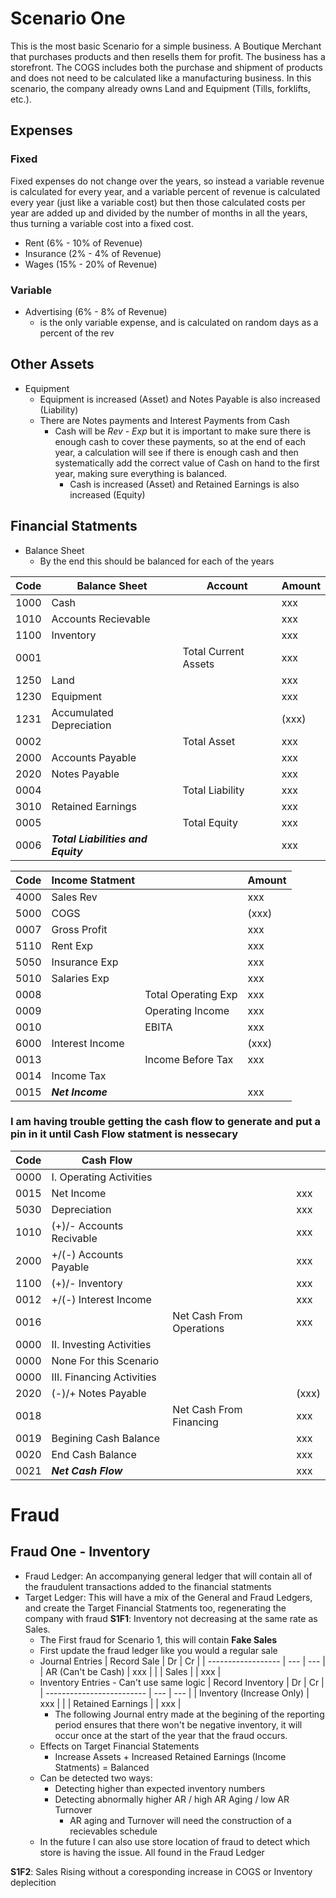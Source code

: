 # Scenario One
This is the most basic Scenario for a simple business. A Boutique Merchant that purchases products and then resells them for profit. The business has a storefront.
The COGS includes both the purchase and shipment of products and does not need to be calculated like a manufacturing business.
In this scenario, the company already owns Land and Equipment (Tills, forklifts, etc.). 

## Expenses
### Fixed
Fixed expenses do not change over the years, so instead a variable revenue is calculated for every year, and a variable percent of revenue is 
calculated every year (just like a variable cost) but then those calculated costs per year are added up and divided by the number of months in all 
the years, thus turning a variable cost into a fixed cost. 

- Rent (6% - 10% of Revenue)
- Insurance (2% - 4% of Revenue)
- Wages (15% - 20% of Revenue)

### Variable
- Advertising (6% - 8% of Revenue)
  - is the only variable expense, and is calculated on random days as a percent of the rev

## Other Assets
- Equipment
  - Equipment is increased (Asset) and Notes Payable is also increased (Liability)
  - There are Notes payments and Interest Payments from Cash
    - Cash will be *Rev - Exp* but it is important to make sure there is enough cash to cover these payments,
      so at the end of each year, a calculation will see if there is enough cash and then systematically add the
      correct value of Cash on hand to the first year, making sure everything is balanced.
      - Cash is increased (Asset) and Retained Earnings is also increased (Equity)

     
## Financial Statments
- Balance Sheet
  - By the end this should be balanced for each of the years

|Code|**Balance Sheet**|Account|Amount|
|---|---|---|---|
|1000|Cash||xxx|
|1010|Accounts Recievable||xxx|
|1100|Inventory||xxx|
|0001||Total Current Assets|xxx|
|1250|Land||xxx|
|1230|Equipment||xxx|
|1231|Accumulated Depreciation||(xxx)|
|0002||Total Asset|xxx|
|2000|Accounts Payable||xxx|
|2020|Notes Payable||xxx|
|0004||Total Liability|xxx|
|3010|Retained Earnings||xxx|
|0005||Total Equity|xxx|
|0006|***Total Liabilities and Equity***||xxx|

|Code|**Income Statment**||Amount|
|---|---|---|---|
|4000|Sales Rev||xxx|
|5000|COGS||(xxx)|
|0007|Gross Profit||xxx|
|5110|Rent Exp||xxx|
|5050|Insurance Exp||xxx|
|5010|Salaries Exp||xxx|
|0008||Total Operating Exp|xxx|
|0009||Operating Income|xxx|
|0010||EBITA|xxx|
|6000|Interest Income||(xxx)|
|0013||Income Before Tax|xxx|
|0014|Income Tax|||
|0015|***Net Income***||xxx|

### I am having trouble getting the cash flow to generate and put a pin in it until Cash Flow statment is nessecary
|Code|**Cash Flow**|||
|---|---|---|---|
|0000|I. Operating Activities|||
|0015|Net Income||xxx|
|5030|Depreciation||xxx|
|1010|(+)/- Accounts Recivable||xxx|
|2000|+/(-) Accounts Payable||xxx|
|1100|(+)/- Inventory||xxx|
|0012|+/(-) Interest Income||xxx|
|0016||Net Cash From Operations|xxx|
|0000|II. Investing Activities|||
|0000|None For this Scenario|||
|0000|III. Financing Activities|||
|2020|(-)/+ Notes Payable||(xxx)|
|0018||Net Cash From Financing|xxx|
|0019|Begining Cash Balance||xxx|
|0020|End Cash Balance||xxx|
|0021|***Net Cash Flow***||xxx|


# Fraud 
## Fraud One - Inventory
- Fraud Ledger: An accompanying general ledger that will contain all of the fraudulent transactions added to the financial statments
- Target Ledger: This will have a mix of the General and Fraud Ledgers, and create the Target Financial Statments too, regenerating the company with fraud
**S1F1**: Inventory not decreasing at the same rate as Sales. 
  - The First fraud for Scenario 1, this will contain **Fake Sales**
  - First update the fraud ledger like you would a regular sale
  - Journal Entries
    | Record Sale        | Dr  | Cr  |
    | ------------------ | --- | --- |
    | AR (Can't be Cash) | xxx |     |
    | Sales              |     | xxx |
  - Inventory Entries - Can't use same logic 
    | Record Inventory          | Dr  | Cr  |
    | ------------------------- | --- | --- |
    | Inventory (Increase Only) | xxx |     |
    | Retained Earnings         |     | xxx |
    - The following Journal entry made at the begining of the reporting period ensures that there won't be negative inventory, it will occur once at the start of the year that the fraud occurs.
  - Effects on Target Financial Statements
    - Increase Assets + Increased Retained Earnings (Income Statments) = Balanced
  - Can be detected two ways:
    - Detecting higher than expected inventory numbers
    - Detecting abnormally higher AR /  high AR Aging / low AR Turnover
      - AR aging and Turnover will need the construction of a recievables schedule
  - In the future I can also use store location of fraud to detect which store is having the issue. All found in the Fraud Ledger
  
**S1F2**: Sales Rising without a coresponding increase in COGS or Inventory deplecition
